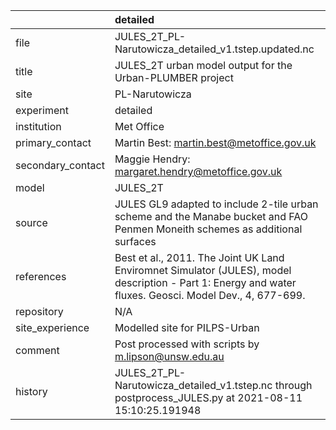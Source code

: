|                   | detailed                                                                                                                                                |
|:------------------|:--------------------------------------------------------------------------------------------------------------------------------------------------------|
| file              | JULES_2T_PL-Narutowicza_detailed_v1.tstep.updated.nc                                                                                                    |
| title             | JULES_2T urban model output for the Urban-PLUMBER project                                                                                               |
| site              | PL-Narutowicza                                                                                                                                          |
| experiment        | detailed                                                                                                                                                |
| institution       | Met Office                                                                                                                                              |
| primary_contact   | Martin Best: martin.best@metoffice.gov.uk                                                                                                               |
| secondary_contact | Maggie Hendry: margaret.hendry@metoffice.gov.uk                                                                                                         |
| model             | JULES_2T                                                                                                                                                |
| source            | JULES GL9 adapted to include 2-tile urban scheme and the Manabe bucket and FAO Penmen Moneith schemes as additional surfaces                            |
| references        | Best et al., 2011. The Joint UK Land Enviromnet Simulator (JULES), model description - Part 1: Energy and water fluxes. Geosci. Model Dev., 4, 677-699. |
| repository        | N/A                                                                                                                                                     |
| site_experience   | Modelled site for PILPS-Urban                                                                                                                           |
| comment           | Post processed with scripts by m.lipson@unsw.edu.au                                                                                                     |
| history           | JULES_2T_PL-Narutowicza_detailed_v1.tstep.nc through postprocess_JULES.py at 2021-08-11 15:10:25.191948                                                 |
